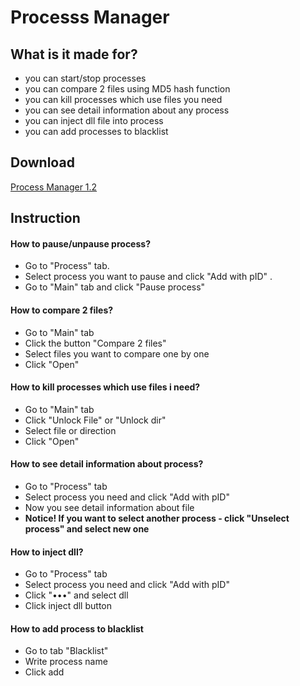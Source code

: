 # Processs Manager
## What is it made for?
+   you can start/stop processes
+   you can compare 2 files using MD5 hash function
+   you can kill processes which use files you need
+   you can see detail information about any process
+   you can inject dll file into process
+   you can add processes to blacklist
## Download

[Process Manager 1.2](https://github.com/tavvi1337/ProcesssManager/releases/tag/1.2 "Download")

## Instruction
#### How to pause/unpause process?
+ Go to "Process" tab. 
+ Select process you want to pause and click "Add with pID" .
+ Go to "Main" tab and click "Pause process"
#### How to compare 2 files?
+ Go to "Main" tab
+ Click the button "Compare 2 files"
+ Select files you want to compare one by one
+ Click "Open"
#### How to kill processes which use files i need?
+ Go to "Main" tab
+ Click "Unlock File" or "Unlock dir"
+ Select file or direction
+ Click "Open"
#### How to see detail information about process?
+ Go to "Process" tab
+ Select process you need and click "Add with pID"
+ Now you see detail information about file
+ **Notice! If you want to select another process - click "Unselect process" and select new one**
#### How to inject dll?
+ Go to "Process" tab
+ Select process you need and click "Add with pID"
+ Click "•••" and select dll
+ Click inject dll button
#### How to add process to blacklist
+ Go to tab "Blacklist"
+ Write process name
+ Click add
